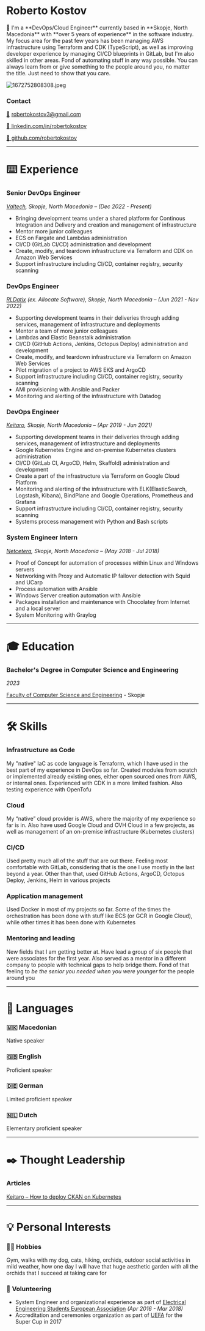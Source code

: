 # Roberto Kostov

<aside>
👋 I'm a **DevOps/Cloud Engineer** currently based in **Skopje, North Macedonia** with **over 5 years of experience** in the software industry. 
My focus area for the past few years has been managing AWS infrastructure using Terraform and CDK (TypeScript), as well as improving developer experience by managing CI/CD blueprints in GitLab, but I'm also skilled in other areas. Fond of automating stuff in any way possible. You can always learn from or give something to the people around you, no matter the title. Just need to show that you
care.

</aside>

![1672752808308.jpeg](Roberto%20Kostov%204b7345f354424afbbbf1de8b155de66b/1672752808308.jpeg)

### **Contact**

[📧](mailto:robertokostov3@gmail.com) robertokostov3@gmail.com

[🔗 linkedin.com/in/robertokostov](https://www.linkedin.com/in/robertokostov)

[👾 github.com/robertokostov](https://github.com/robertokostov)

---

# ⌨️ Experience

### Senior DevOps Engineer

*[Valtech](https://www.valtech.com/), Skopje, North Macedonia – (Dec 2022 - Present)*

- Bringing development teams under a shared platform for Continous Integration and Delivery and creation and management of infrastructure
- Mentor more junior colleagues
- ECS on Fargate and Lambdas administration
- CI/CD (GitLab CI/CD) administration and development
- Create, modify, and teardown infrastructure via Terraform and CDK on Amazon Web Services
- Support infrastructure including CI/CD, container registry, security scanning

### DevOps Engineer

*[RLDatix](https://rldatix.com/en-nam/) (ex. Allocate Software), Skopje, North Macedonia – (Jun 2021 - Nov 2022)*

- Supporting development teams in their deliveries through adding services, management of infrastructure and deployments
- Mentor a team of more junior colleagues
- Lambdas and Elastic Beanstalk administration
- CI/CD (GitHub Actions, Jenkins, Octopus Deploy) administration and development
- Create, modify, and teardown infrastructure via Terraform on Amazon Web Services
- Pilot migration of a project to AWS EKS and ArgoCD
- Support infrastructure including CI/CD, container registry, security scanning
- AMI provisioning with Ansible and Packer
- Monitoring and alerting of the infrastructure with Datadog

### DevOps Engineer

*[Keitaro](https://www.keitaro.com/), Skopje, North Macedonia – (Apr 2019 - Jun 2021)*

- Supporting development teams in their deliveries through adding services, management of infrastructure and deployments
- Google Kubernetes Engine and on-premise Kubernetes clusters administration
- CI/CD (GitLab CI, ArgoCD, Helm, Skaffold) administration and development
- Create a part of the infrastructure via Terraform on Google Cloud Platform
- Monitoring and alerting of the infrastructure with ELK(ElasticSearch, Logstash, Kibana), BindPlane and Google Operations, Prometheus and Grafana
- Support infrastructure including CI/CD, container registry, security scanning
- Systems process management with Python and Bash scripts

### System Engineer Intern

*[Netcetera](https://www.netcetera.com/home.html), Skopje, North Macedonia – (May 2018 - Jul 2018)*

- Proof of Concept for automation of processes within Linux and Windows servers
- Networking with Proxy and Automatic IP failover detection with Squid and UCarp
- Process automation with Ansible
- Windows Server creation automation with Ansible
- Packages installation and maintenance with Chocolatey from Internet and a local server
- System Monitoring with Graylog

---

# 🎓 Education

### **Bachelor's Degree in Computer Science and Engineering**

*2023*

[Faculty of Computer Science and Engineering](https://finki.ukim.mk/) - Skopje

---

# 🛠️ Skills

### Infrastructure as Code

My "native" IaC as code language is Terraform, which I have used in the best part of my experience in DevOps so far. Created modules from scratch or implemented already existing ones, either open sourced ones from AWS, or internal ones. Experienced with CDK in a more limited fashion. Also testing experience with OpenTofu

### Cloud

My “native” cloud provider is AWS, where the majority of my experience so far is in. Also have used Google Cloud and OVH Cloud in a few projects, as well as management of an on-premise infrastructure (Kubernetes clusters)

### CI/CD

Used pretty much all of the stuff that are out there. Feeling most comfortable with GitLab, considering that is the one I use mostly in the last beyond a year. Other than that, used GitHub Actions, ArgoCD, Octopus Deploy, Jenkins, Helm in various projects

### Application management

Used Docker in most of my projects so far. Some of the times the orchestration has been done with stuff like ECS (or GCR in Google Cloud), while other times it has been done with Kubernetes

### Mentoring and leading

New fields that I am getting better at. Have lead a group of six people that were associates for the first year. Also served as a mentor in a different company to people with technical gaps to help bridge them. Fond of that feeling to *be the senior you needed when you were younger* for the people around you

---

# 💬 Languages

### 🇲🇰 Macedonian

Native speaker

### 🇬🇧 English

Proficient speaker

### 🇩🇪 German

Limited proficient speaker

### 🇳🇱 Dutch

Elementary proficient speaker

---

# ✒️ Thought Leadership

### Articles

[Keitaro – How to deploy CKAN on Kubernetes](https://www.keitaro.com/insights/2021/03/28/how-to-deploy-ckan-on-kubernetes/)

---

# 💡 Personal Interests

### 🧗‍♂️ Hobbies

Gym, walks with my dog, cats, hiking, orchids, outdoor social activities in mild weather, how one day I will have that huge aesthetic garden with all the orchids that I succeed at taking care for

### 🧪 **Volunteering**

- System Engineer and organizational experience as part of [Electrical Engineering Students European Association](https://eestec.net/) *(Apr 2016 - Mar 2018)*
- Accreditation and ceremonies organization as part of [UEFA](https://www.uefa.com/) for the Super Cup in 2017